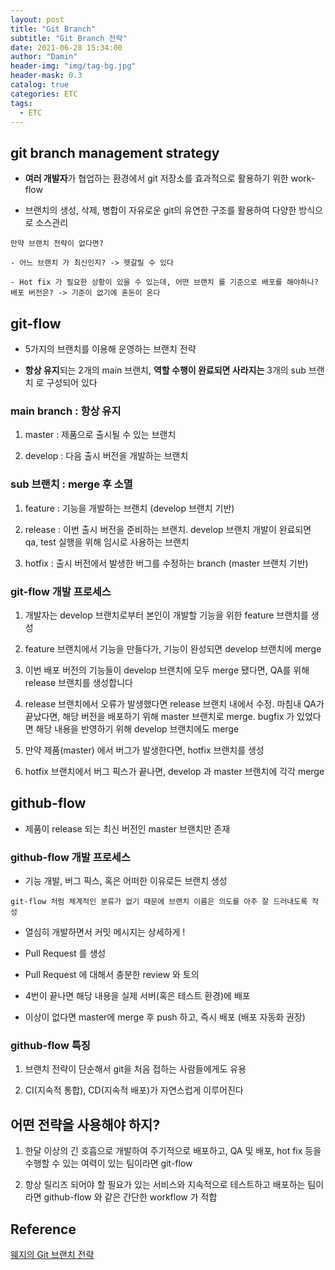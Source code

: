 ```yaml
---
layout: post
title: "Git Branch"
subtitle: "Git Branch 전략"
date: 2021-06-28 15:34:00
author: "Damin"
header-img: "img/tag-bg.jpg"
header-mask: 0.3
catalog: true
categories: ETC
tags:
  - ETC
---
```


## git branch management strategy

- **여러 개발자**가 협업하는 환경에서 git 저장소를 효과적으로 활용하기 위한 work-flow

- 브랜치의 생성, 삭제, 병합이 자유로운 git의 유연한 구조를 활용하여 다양한 방식으로 소스관리

```
만약 브랜치 전략이 없다면?

- 어느 브랜치 가 최신인지? -> 헷갈릴 수 있다

- Hot fix 가 필요한 상황이 있을 수 있는데, 어떤 브랜치 를 기준으로 배포를 해야하나? 배포 버전은? -> 기준이 없기에 혼돈이 온다
```

## git-flow

- 5가지의 브랜치를 이용해 운영하는 브랜치 전략

- **항상 유지**되는 2개의 main 브랜치, **역할 수행이 완료되면 사라지는** 3개의 sub 브랜치 로 구성되어 있다

### main branch : **항상 유지**

1. master : 제품으로 출시될 수 있는 브랜치

2. develop : 다음 출시 버전을 개발하는 브랜치

### sub 브랜치 : **merge 후 소멸**

1. feature : 기능을 개발하는 브랜치 (develop 브랜치 기반)

2. release : 이번 출시 버전을 준비하는 브랜치. develop 브랜치 개발이 완료되면 qa, test 실행을 위해 임시로 사용하는 브랜치

3. hotfix : 출시 버전에서 발생한 버그를 수정하는 branch (master 브랜치 기반)

### git-flow 개발 프로세스

1. 개발자는 develop 브랜치로부터 본인이 개발할 기능을 위한 feature 브랜치를 생성

2. feature 브랜치에서 기능을 만들다가, 기능이 완성되면 develop 브랜치에 merge

3. 이번 배포 버전의 기능들이 develop 브랜치에 모두 merge 됐다면, QA를 위해 release 브랜치를 생성합니다

4. release 브랜치에서 오류가 발생했다면 release 브랜치 내에서 수정. 마침내 QA가 끝났다면, 해당 버전을 배포하기 위해 master 브랜치로 merge. bugfix 가 있었다면 해당 내용을 반영하기 위해 develop 브랜치에도 merge

5. 만약 제품(master) 에서 버그가 발생한다면, hotfix 브랜치를 생성

6. hotfix 브랜치에서 버그 픽스가 끝나면, develop 과 master 브랜치에 각각 merge

## github-flow

- 제품이 release 되는 최신 버전인 master 브랜치만 존재

### github-flow 개발 프로세스

- 기능 개발, 버그 픽스, 혹은 어떠한 이유로든 브랜치 생성

`git-flow 처럼 체계적인 분류가 없기 때문에 브랜치 이름은 의도를 아주 잘 드러내도록 작성`

- 열심히 개발하면서 커밋 메시지는 상세하게 !

- Pull Request 를 생성

- Pull Request 에 대해서 충분한 review 와 토의

- 4번이 끝나면 해당 내용을 실제 서버(혹은 테스트 환경)에 배포

- 이상이 없다면 master에 merge 후 push 하고, 즉시 배포 (배포 자동화 권장)

### github-flow 특징

1. 브랜치 전략이 단순해서 git을 처음 접하는 사람들에게도 유용

2. CI(지속적 통합), CD(지속적 배포)가 자연스럽게 이루어진다

## 어떤 전략을 사용해야 하지?

1. 한달 이상의 긴 호흡으로 개발하여 주기적으로 배포하고, QA 및 배포, hot fix 등을 수행할 수 있는 여력이 있는 팀이라면 git-flow

2. 항상 릴리즈 되어야 할 필요가 있는 서비스와 지속적으로 테스트하고 배포하는 팀이라면 github-flow 와 같은 간단한 workflow 가 적합

## Reference

[웨지의 Git 브랜치 전략](https://www.youtube.com/watch?v=jeaf8OXYO1g)

<script src="https://utteranc.es/client.js" repo="damin8/blog-comment" issue-term="title" label="Comment" theme="github-light" crossorigin="anonymous" async>
</script>
